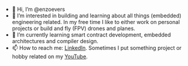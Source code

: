- 👋 Hi, I’m @enzoevers
- 👀 I’m interested in building and learning about all things (embedded) engineering related. In my free time I like to either work on personal projects or build and fly (FPV) drones and planes.
- 🌱 I’m currently learning smart contract development, embedded architectures and compiler design.
- 📫 How to reach me: [LinkedIn](https://www.linkedin.com/in/enzo-evers-766331119/). Sometimes I put something project or hobby related on my [YouTube](https://www.youtube.com/channel/UCwGMtaOywHGnWdXyHskHbWw).

<!---
enzoevers/enzoevers is a ✨ special ✨ repository because its `README.md` (this file) appears on your GitHub profile.
You can click the Preview link to take a look at your changes.
--->
